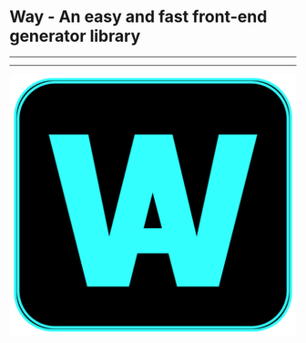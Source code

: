 # Way - An easy and fast front-end generator library
***






***
![image](https://github.com/JYLinOK/Way/blob/main/Way1.05/htmledit/pictures/png/Way.png)


